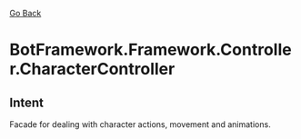 [Go Back](../../../REFERENCE.md)

# BotFramework.Framework.Controller.CharacterController

## Intent

Facade for dealing with character actions, movement and animations.
